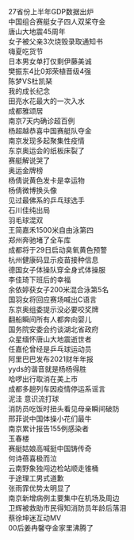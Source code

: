 27省份上半年GDP数据出炉  
中国组合赛艇女子四人双桨夺金  
唐山大地震45周年  
女子被父亲3次烧毁录取通知书  
嗨夏吃货节  
日本男女单打仅剩伊藤美诚  
樊振东4比0郑荣植晋级4强  
陈梦VS杜凯琹  
我的成长纪念  
田亮水花最大的一次入水  
成都雅颂居  
南京7天内确诊超百例  
杨超越恭喜中国赛艇队夺金  
南京发现多起聚集性疫情  
东京奥运会的纸板床裂了  
赛艇解说哭了  
奥运金牌榜  
杨倩说黄色发卡是幸运物  
杨倩微博换头像  
见过最佛系的乒乓球选手  
石川佳纯出局  
羽毛球混双  
王简嘉禾1500米自由泳第四  
郑州奔驰堵了全车库  
成都将于29日启动臭氧黄色预警  
杭州健康码显示疫苗接种信息  
德国女子体操队穿全身式体操服  
李佳琦下班后的幸福  
余依婷获女子200米混合泳第5名  
国羽女将回应赛场喊出C语言  
东京奥组委提示没必要咬奖牌  
翻船瞬间所有人都奔向婴儿  
国务院安委会约谈湖北省政府  
众星缅怀唐山大地震逝世者  
任嘉伦曾经是乒乓球运动员  
阿里巴巴发布2021财年年报  
yyds的谐音就是杨杨得胜  
哈啰出行取消在美上市  
成都多趟列车因疫情停运系谣言  
泥洼 意识流打球  
消防员吃饭时扭头看见母亲瞬间破防  
邢菲说中国体操小花们最牛  
南京累计报告155例感染者  
玉春楼  
赛艇姑娘高喊挺中国铸传奇  
何诗蓓喜极而泣  
云南野象独闯边检站顺走锥桶  
于途理工男式道歉  
张雨霏优势太明显了  
南京新增病例主要集中在机场及周边  
卫辉被救助市民得知消防员年龄后落泪  
蔡徐坤迷互动MV  
00后姜冉馨夺金家里沸腾了  
